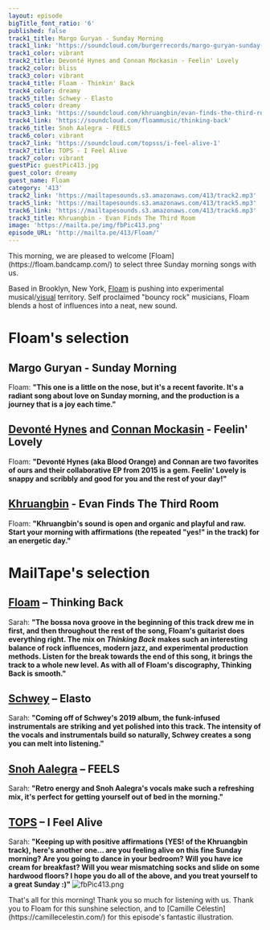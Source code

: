 ```yaml
---
layout: episode
bigTitle_font_ratio: '6'
published: false
track1_title: Margo Guryan - Sunday Morning
track1_link: 'https://soundcloud.com/burgerrecords/margo-guryan-sunday-morning-1'
track1_color: vibrant
track2_title: Devonté Hynes and Connan Mockasin - Feelin' Lovely
track2_color: bliss
track3_color: vibrant
track4_title: Floam - Thinkin' Back
track4_color: dreamy
track5_title: Schwey - Elasto
track5_color: dreamy
track3_link: 'https://soundcloud.com/khruangbin/evan-finds-the-third-room-1'
track4_link: 'https://soundcloud.com/floammusic/thinking-back'
track6_title: Snoh Aalegra - FEELS
track6_color: vibrant
track7_link: 'https://soundcloud.com/topsss/i-feel-alive-1'
track7_title: TOPS - I Feel Alive
track7_color: vibrant
guestPic: guestPic413.jpg
guest_color: dreamy
guest_name: Floam
category: '413'
track2_link: 'https://mailtapesounds.s3.amazonaws.com/413/track2.mp3'
track5_link: 'https://mailtapesounds.s3.amazonaws.com/413/track5.mp3'
track6_link: 'https://mailtapesounds.s3.amazonaws.com/413/track6.mp3'
track3_title: Khruangbin - Evan Finds The Third Room
image: 'https://mailta.pe/img/fbPic413.png'
episode_URL: 'http://mailta.pe/413/Floam/'
---
```

<p id="introduction">This morning, we are pleased to welcome [Floam](https://floam.bandcamp.com/) to select three Sunday morning songs with us. 

Based in Brooklyn, New York, [Floam](https://www.floammusic.com/) is pushing into experimental musical/[visual](https://www.youtube.com/watch?v=EdXTREURD74) territory. Self proclaimed "bouncy rock" musicians, Floam blends a host of influences into a neat, new sound. 
</p>

# Floam's selection

## Margo Guryan - Sunday Morning
Floam: **"**This one is a little on the nose, but it's a recent favorite. It's a radiant song about love on Sunday morning, and the production is a journey that is a joy each time.**"**

## [Devonté Hynes](https://bloodorangenyc.bandcamp.com/) and [Connan Mockasin](https://connanmockasin.bandcamp.com/) - Feelin' Lovely
Floam: **"**Devonté Hynes (aka Blood Orange) and Connan are two favorites of ours and their collaborative EP from 2015 is a gem. Feelin' Lovely is snappy and scribbly and good for you and the rest of your day!**"** 

## [Khruangbin](https://khruangbin.bandcamp.com/) - Evan Finds The Third Room
Floam: **"**Khruangbin's sound is open and organic and playful and raw. Start your morning with affirmations (the repeated "yes!" in the track) for an energetic day.**"**

# MailTape's selection

## [Floam](https://floam.bandcamp.com/) – Thinking Back
Sarah: **"**The bossa nova groove in the beginning of this track drew me in first, and then throughout the rest of the song, Floam's guitarist does everything right. The mix on *Thinking Back* makes such an interesting balance of rock influences, modern jazz, and experimental production methods. Listen for the break  towards the end of this song, it brings the track to a whole new level. As with all of Floam's discography, Thinking Back is smooth.**"**

## [Schwey](https://www.facebook.com/schweyluv/) – Elasto
Sarah: **"**Coming off of Schwey's 2019 album, the funk-infused instrumentals are striking and yet polished into this track. The intensity of the vocals and instrumentals build so naturally, Schwey creates a song you can melt into listening.**"**

## [Snoh Aalegra](https://www.discogs.com/artist/3934926-Snoh-Aalegra) – FEELS
Sarah: **"**Retro energy and Snoh Aalegra's vocals make such a refreshing mix, it's perfect for getting yourself out of bed in the morning.**"**

## [TOPS](https://tops.bandcamp.com/) – I Feel Alive
Sarah: **"**Keeping up with positive affirmations (YES! of the Khruangbin track), here's another one... are you feeling alive on this fine Sunday morning? Are you going to dance in your bedroom? Will you have ice cream for breakfast? Will you wear mismatching socks and slide on some hardwood floors? I hope you do all of the above, and you treat yourself to a great Sunday :)**"**
![fbPic413.png]({{site.baseurl}}/img/fbPic413.png)


<p id="outroduction">That's all for this morning! Thank you so much for listening with us. Thank you to Floam for this sunshine selection, and to [Camille Célestin](https://camillecelestin.com/) for this episode's fantastic illustration.</p>

